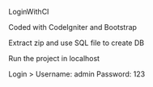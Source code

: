 LoginWithCI

Coded with  CodeIgniter and  Bootstrap

Extract zip and use SQL file to create DB

Run the project in localhost

Login >
Username: admin
Password: 123

